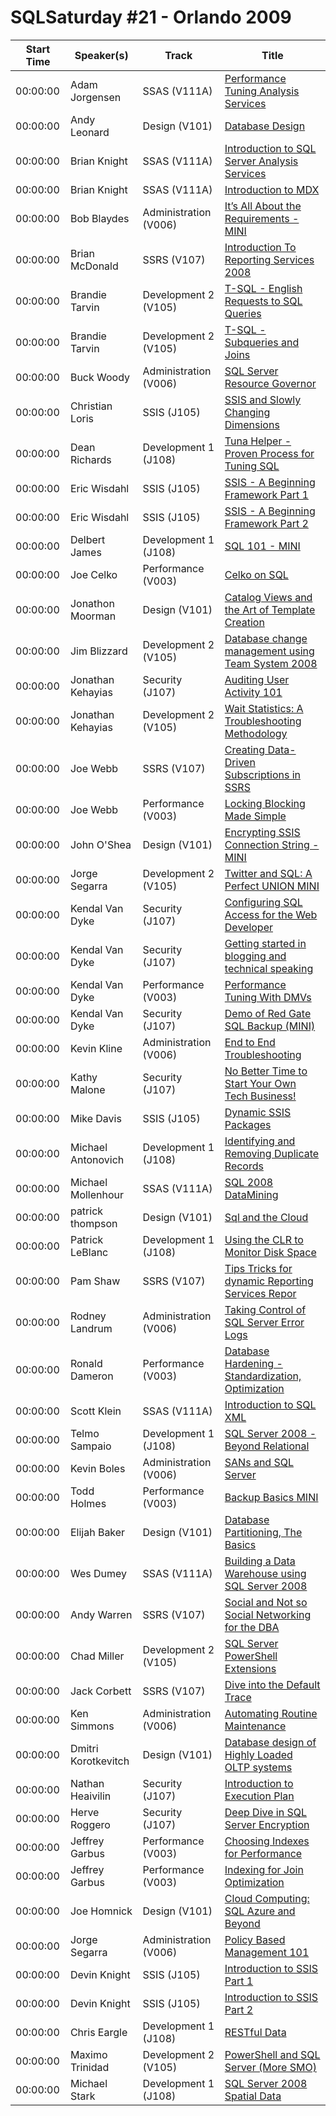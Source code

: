 # SQLSaturday #21 - Orlando 2009
Start Time|Speaker(s)|Track|Title
---|---|---|---
00:00:00|Adam  Jorgensen|SSAS (V111A)|[Performance Tuning Analysis Services](28505.md)
00:00:00|Andy Leonard|Design (V101)|[Database Design](28662.md)
00:00:00|Brian Knight|SSAS (V111A)|[Introduction to SQL Server Analysis Services](29082.md)
00:00:00|Brian Knight|SSAS (V111A)|[Introduction to MDX](29083.md)
00:00:00|Bob Blaydes|Administration (V006)|[It’s All About the Requirements - MINI](29095.md)
00:00:00|Brian McDonald|SSRS (V107)|[Introduction To Reporting Services 2008](29276.md)
00:00:00|Brandie Tarvin|Development 2 (V105)|[T-SQL - English Requests to SQL Queries](29342.md)
00:00:00|Brandie Tarvin|Development 2 (V105)|[T-SQL - Subqueries and Joins](29343.md)
00:00:00|Buck Woody|Administration (V006)|[SQL Server Resource Governor](29352.md)
00:00:00|Christian Loris|SSIS (J105)|[SSIS and Slowly Changing Dimensions](29528.md)
00:00:00|Dean Richards|Development 1 (J108)|[Tuna Helper - Proven Process for Tuning SQL](29869.md)
00:00:00|Eric Wisdahl|SSIS (J105)|[SSIS - A Beginning Framework Part 1](30119.md)
00:00:00|Eric Wisdahl|SSIS (J105)|[SSIS - A Beginning Framework Part 2](30120.md)
00:00:00|Delbert James|Development 1 (J108)|[SQL 101 - MINI](30407.md)
00:00:00|Joe Celko|Performance (V003)|[Celko on SQL](30584.md)
00:00:00|Jonathon Moorman|Design (V101)|[Catalog Views and the Art of Template Creation](30677.md)
00:00:00|Jim Blizzard|Development 2 (V105)|[Database change management using Team System 2008](30837.md)
00:00:00|Jonathan Kehayias|Security (J107)|[Auditing User Activity 101](30878.md)
00:00:00|Jonathan Kehayias|Development 2 (V105)|[Wait Statistics: A Troubleshooting Methodology](30879.md)
00:00:00|Joe Webb|SSRS (V107)|[Creating Data-Driven Subscriptions in SSRS](30914.md)
00:00:00|Joe Webb|Performance (V003)|[Locking  Blocking Made Simple](30915.md)
00:00:00|John O'Shea|Design (V101)|[Encrypting SSIS Connection String - MINI](30922.md)
00:00:00|Jorge Segarra|Development 2 (V105)|[Twitter and SQL: A Perfect UNION MINI](31012.md)
00:00:00|Kendal Van Dyke|Security (J107)|[Configuring SQL Access for the Web Developer](31253.md)
00:00:00|Kendal Van Dyke|Security (J107)|[Getting started in blogging and technical speaking](31254.md)
00:00:00|Kendal Van Dyke|Performance (V003)|[Performance Tuning With DMVs](31256.md)
00:00:00|Kendal Van Dyke|Security (J107)|[Demo of Red Gate SQL Backup (MINI)](31257.md)
00:00:00|Kevin Kline|Administration (V006)|[End to End Troubleshooting](31302.md)
00:00:00|Kathy Malone|Security (J107)|[No Better Time to Start Your Own Tech Business!](31404.md)
00:00:00|Mike Davis|SSIS (J105)|[Dynamic SSIS Packages](31667.md)
00:00:00|Michael Antonovich|Development 1 (J108)|[Identifying and Removing Duplicate Records ](31803.md)
00:00:00|Michael Mollenhour|SSAS (V111A)|[SQL 2008 DataMining](31964.md)
00:00:00|patrick thompson|Design (V101)|[Sql and the Cloud](32154.md)
00:00:00|Patrick LeBlanc|Development 1 (J108)|[Using the CLR to Monitor Disk Space](32281.md)
00:00:00|Pam Shaw|SSRS (V107)|[Tips  Tricks for dynamic Reporting Services Repor](32349.md)
00:00:00|Rodney Landrum|Administration (V006)|[Taking Control of SQL Server Error Logs](32617.md)
00:00:00|Ronald Dameron|Performance (V003)|[Database Hardening - Standardization, Optimization](32637.md)
00:00:00|Scott Klein|SSAS (V111A)|[Introduction to SQL XML](32834.md)
00:00:00|Telmo Sampaio|Development 1 (J108)|[SQL Server 2008 - Beyond Relational](33365.md)
00:00:00|Kevin Boles|Administration (V006)|[SANs and SQL Server](33486.md)
00:00:00|Todd Holmes|Performance (V003)|[Backup Basics MINI](33758.md)
00:00:00|Elijah Baker|Design (V101)|[Database Partitioning, The Basics](33802.md)
00:00:00|Wes Dumey|SSAS (V111A)|[Building a Data Warehouse using SQL Server 2008](34484.md)
00:00:00|Andy Warren|SSRS (V107)|[Social and Not so Social Networking for the DBA](34932.md)
00:00:00|Chad Miller|Development 2 (V105)|[SQL Server PowerShell Extensions](35059.md)
00:00:00|Jack Corbett|SSRS (V107)|[Dive into the Default Trace](35062.md)
00:00:00|Ken Simmons|Administration (V006)|[Automating Routine Maintenance](35070.md)
00:00:00|Dmitri Korotkevitch|Design (V101)|[Database design of Highly Loaded OLTP systems](35100.md)
00:00:00|Nathan Heaivilin|Security (J107)|[Introduction to Execution Plan](35133.md)
00:00:00|Herve Roggero|Security (J107)|[Deep Dive in SQL Server Encryption](35137.md)
00:00:00|Jeffrey Garbus|Performance (V003)|[Choosing Indexes for Performance](35177.md)
00:00:00|Jeffrey Garbus|Performance (V003)|[Indexing for Join Optimization](35178.md)
00:00:00|Joe Homnick|Design (V101)|[Cloud Computing: SQL Azure and Beyond](35209.md)
00:00:00|Jorge Segarra|Administration (V006)|[Policy Based Management 101](35234.md)
00:00:00|Devin Knight|SSIS (J105)|[Introduction to SSIS Part 1](35286.md)
00:00:00|Devin Knight|SSIS (J105)|[Introduction to SSIS Part 2](35287.md)
00:00:00|Chris Eargle|Development 1 (J108)|[RESTful Data](35290.md)
00:00:00|Maximo Trinidad|Development 2 (V105)|[PowerShell and SQL Server (More SMO)](35300.md)
00:00:00|Michael Stark|Development 1 (J108)|[SQL Server 2008 Spatial Data ](35311.md)
